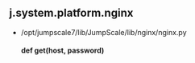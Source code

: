 ## j.system.platform.nginx

- /opt/jumpscale7/lib/JumpScale/lib/nginx/nginx.py

    #### def get(host, password) 
